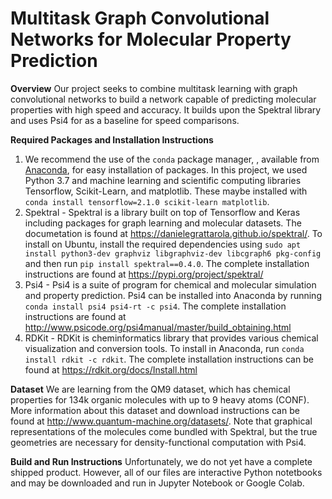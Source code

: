# Multitask Graph Convolutional Networks for Molecular Property Prediction

**Overview**
Our project seeks to combine multitask learning with graph convolutional networks to build a network capable of predicting molecular properties with high speed and accuracy. It builds upon the Spektral library and uses Psi4 for as a baseline for speed comparisons.

**Required Packages and Installation Instructions**
1. We recommend the use of the `conda` package manager, , available from [Anaconda](https://www.anaconda.com/distribution/), for easy installation of packages. In this project, we used Python 3.7 and machine learning and scientific computing libraries Tensorflow, Scikit-Learn, and matplotlib. These maybe installed with `conda install tensorflow=2.1.0 scikit-learn matplotlib`.
2. Spektral - Spektral is a library built on top of Tensorflow and Keras including packages for graph learning and molecular datasets. The documetation is found at https://danielegrattarola.github.io/spektral/. To install on Ubuntu, install the required dependencies using 
`sudo apt install python3-dev graphviz libgraphviz-dev libcgraph6 pkg-config` and then run `pip install spektral==0.4.0`. The complete installation instructions are found at https://pypi.org/project/spektral/
3. Psi4 - Psi4 is a suite of program for chemical and molecular simulation and property prediction. Psi4 can be installed into Anaconda by running `conda install psi4 psi4-rt -c psi4`. The complete installation instructions are found at http://www.psicode.org/psi4manual/master/build_obtaining.html
4. RDKit - RDKit is cheminformatics library that provides various chemical visualization and conversion tools. To install in Anaconda, run `conda install rdkit -c rdkit`. The complete installation instructions can be found at https://rdkit.org/docs/Install.html

**Dataset**
We are learning from the QM9 dataset, which has chemical properties for 134k organic molecules with up to 9 heavy atoms (CONF). More information about this dataset and download instructions can be found at http://www.quantum-machine.org/datasets/. Note that graphical representations of the molecules come bundled with Spektral, but the true geometries are necessary for density-functional computation with Psi4.

**Build and Run Instructions**
Unfortunately, we do not yet have a complete shipped product. However, all of our files are interactive Python notetbooks and may be downloaded and run in Jupyter Notebook or Google Colab.
